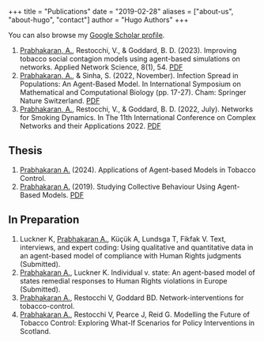 +++
title = "Publications"
date = "2019-02-28"
aliases = ["about-us", "about-hugo", "contact"]
author = "Hugo Authors"
+++

You can also browse my [Google Scholar profile](https://scholar.google.com/citations?view_op=list_works&hl=en&hl=en&user=qg3HXEAAAAAJ).


1. <u>Prabhakaran, A.</u>, Restocchi, V., & Goddard, B. D. (2023). Improving tobacco social contagion models using agent-based simulations on networks. Applied Network Science, 8(1), 54. [PDF](https://link.springer.com/article/10.1007/s41109-023-00580-5)
2. <u>Prabhakaran, A.</u>, & Sinha, S. (2022, November). Infection Spread in Populations: An Agent-Based Model. In International Symposium on Mathematical and Computational Biology (pp. 17-27). Cham: Springer Nature Switzerland. [PDF](https://link.springer.com/chapter/10.1007/978-3-031-33050-6_2)
3. <u>Prabhakaran, A.</u>, Restocchi, V., & Goddard, B. D. (2022, July). Networks for Smoking Dynamics. In The 11th International Conference on Complex Networks and their Applications 2022. [PDF](https://www.pure.ed.ac.uk/ws/portalfiles/portal/308193033/Networks_for_Smoking_PRABHAKARAN_DOA11072022_AFV.pdf)


## Thesis
1. <u>Prabhakaran A.</u> (2024). Applications of Agent-based Models in Tobacco Control.
2. <u>Prabhakaran A.</u> (2019). Studying Collective Behaviour Using Agent-Based Models. [PDF](http://210.212.36.82:8080/jspui/handle/123456789/1144)


## In Preparation
1. Luckner K, <u>Prabhakaran A.</u>, Küçük A, Lundsga T, Fikfak V. Text, interviews, and expert coding: Using qualitative and quantitative data in an agent-based model of compliance with Human Rights judgments (Submitted).
2. <u>Prabhakaran A.</u>, Luckner K. Individual v. state: An agent-based model of states remedial responses to Human Rights violations in Europe (Submitted).
3. <u>Prabhakaran A.</u>, Restocchi V, Goddard BD. Network-interventions for tobacco-control. 
4. <u>Prabhakaran A.</u>, Restocchi V, Pearce J, Reid G. Modelling the Future of Tobacco Control: Exploring What-If Scenarios for Policy Interventions in Scotland. 

